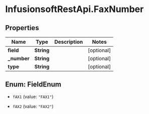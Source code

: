 # InfusionsoftRestApi.FaxNumber

## Properties
Name | Type | Description | Notes
------------ | ------------- | ------------- | -------------
**field** | **String** |  | [optional] 
**_number** | **String** |  | [optional] 
**type** | **String** |  | [optional] 


<a name="FieldEnum"></a>
## Enum: FieldEnum


* `fAX1` (value: `"FAX1"`)

* `fAX2` (value: `"FAX2"`)




